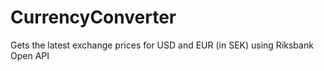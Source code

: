 # CurrencyConverter
Gets the latest exchange prices for USD and EUR (in SEK) using Riksbank Open API
